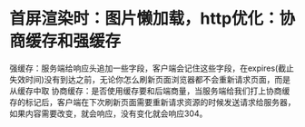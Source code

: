# 首屏渲染时：图片懒加载，http优化：协商缓存和强缓存
强缓存：服务端给响应头追加一些字段，客户端会记住这些字段，在expires(截止失效时间)没有到达之前，无论你怎么刷新页面浏览器都不会重新请求页面，而是从缓存中取
协商缓存：是否使用缓存要和后端商量，当服务端给我们打上协商缓存的标记后，客户端在下次刷新页面需要重新请求资源的时候发送请求给服务器，如果内容需要改变，就会响应，没有变化就会响应304。